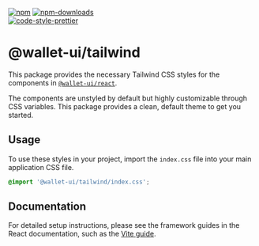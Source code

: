 [![npm][npm-image]][npm-url]
[![npm-downloads][npm-downloads-image]][npm-url]
<br />
[![code-style-prettier][code-style-prettier-image]][code-style-prettier-url]

[code-style-prettier-image]: https://img.shields.io/badge/code_style-prettier-ff69b4.svg?style=flat-square
[code-style-prettier-url]: https://github.com/prettier/prettier
[npm-downloads-image]: https://img.shields.io/npm/dm/@wallet-ui/tailwind/latest.svg?style=flat
[npm-image]: https://img.shields.io/npm/v/@wallet-ui/tailwind/latest.svg?style=flat
[npm-url]: https://www.npmjs.com/package/@wallet-ui/tailwind/v/latest

# @wallet-ui/tailwind

This package provides the necessary Tailwind CSS styles for the components in [`@wallet-ui/react`](https://wallet-ui.dev/docs/react).

The components are unstyled by default but highly customizable through CSS variables. This package provides a clean, default theme to get you started.

## Usage

To use these styles in your project, import the `index.css` file into your main application CSS file.

```css
@import '@wallet-ui/tailwind/index.css';
```

## Documentation

For detailed setup instructions, please see the framework guides in the React documentation, such as the [Vite guide](https://wallet-ui.dev/docs/react/guides/vite).
